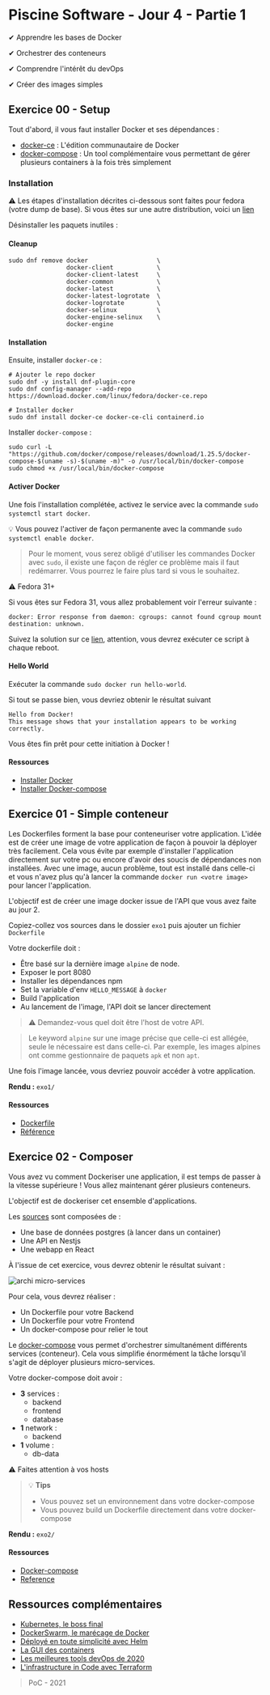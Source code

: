 # Piscine Software - Jour 4 - Partie 1

✔ Apprendre les bases de Docker

✔ Orchestrer des conteneurs

✔ Comprendre l'intérêt du devOps

✔ Créer des images simples

## Exercice 00 - Setup

Tout d'abord, il vous faut installer Docker et ses dépendances :
 - [docker-ce](https://docs.docker.com/engine/install/fedora/) : L'édition communautaire de Docker
 - [docker-compose](https://docs.docker.com/compose/install/) : Un tool complémentaire vous permettant de gérer plusieurs containers à la fois très simplement

### Installation

:warning: Les étapes d'installation décrites ci-dessous sont faites pour fedora (votre dump de base). Si vous êtes sur une autre distribution, voici un [lien](https://docs.docker.com/engine/install/)

Désinstaller les paquets inutiles :

#### Cleanup

```shell
sudo dnf remove docker                   \
                docker-client            \
                docker-client-latest     \
                docker-common            \
                docker-latest            \
                docker-latest-logrotate  \
                docker-logrotate         \
                docker-selinux           \
                docker-engine-selinux    \
                docker-engine
```

#### Installation

Ensuite, installer `docker-ce` :

```shell
# Ajouter le repo docker
sudo dnf -y install dnf-plugin-core
sudo dnf config-manager --add-repo https://download.docker.com/linux/fedora/docker-ce.repo

# Installer docker
sudo dnf install docker-ce docker-ce-cli containerd.io
```

Installer `docker-compose` :

```shell
sudo curl -L "https://github.com/docker/compose/releases/download/1.25.5/docker-compose-$(uname -s)-$(uname -m)" -o /usr/local/bin/docker-compose
sudo chmod +x /usr/local/bin/docker-compose
```

#### Activer Docker

Une fois l'installation complétée, activez le service avec la commande `sudo systemctl start docker`.

:bulb: Vous pouvez l'activer de façon permanente avec la commande `sudo systemctl enable docker`.

> Pour le moment, vous serez obligé d'utiliser les commandes Docker avec `sudo`, il existe une façon de régler ce problème mais il faut redémarrer. Vous pourrez le faire plus tard si vous le souhaitez.

:warning: Fedora 31+

Si vous êtes sur Fedora 31, vous allez probablement voir l'erreur suivante :

```shell
docker: Error response from daemon: cgroups: cannot found cgroup mount destination: unknown.
```

Suivez la solution sur ce [lien](https://github.com/docker/for-linux/issues/219), attention, vous devrez exécuter ce script à chaque reboot.

#### Hello World

Exécuter la commande `sudo docker run hello-world`.

Si tout se passe bien, vous devriez obtenir le résultat suivant

```shell
Hello from Docker!
This message shows that your installation appears to be working correctly.
```

Vous êtes fin prêt pour cette initiation à Docker !

#### Ressources
- [Installer Docker](https://docs.docker.com/get-docker/)
- [Installer Docker-compose](https://docs.docker.com/compose/install/)

## Exercice 01 - Simple conteneur

Les Dockerfiles forment la base pour conteneuriser votre application. L'idée est de créer une image de votre application de façon à pouvoir la déployer très facilement.
Cela vous évite par exemple d'installer l'application directement sur votre pc ou encore d'avoir des soucis de dépendances non installées. Avec une image, aucun problème, tout est installé dans celle-ci et vous n'avez plus qu'à lancer la commande `docker run <votre image>` pour lancer l'application.

L'objectif est de créer une image docker issue de l'API que vous avez faite au jour 2.

Copiez-collez vos sources dans le dossier `exo1` puis ajouter un fichier `Dockerfile`

Votre dockerfile doit :
 - Être basé sur la dernière image `alpine` de node.
 - Exposer le port 8080
 - Installer les dépendances npm
 - Set la variable d'env `HELLO_MESSAGE` à `docker`
 - Build l'application
 - Au lancement de l'image, l'API doit se lancer directement

> :warning: Demandez-vous quel doit être l'host de votre API.

> Le keyword `alpine` sur une image précise que celle-ci est allégée, seule le nécessaire est dans celle-ci.
> Par exemple, les images alpines ont comme gestionnaire de paquets `apk` et non `apt`.

Une fois l'image lancée, vous devriez pouvoir accéder à votre application.

**Rendu :** `exo1/`

#### Ressources
- [Dockerfile](https://docs.docker.com/develop/develop-images/dockerfile_best-practices/)
- [Référence](https://docs.docker.com/engine/reference/builder/)

## Exercice 02 - Composer

Vous avez vu comment Dockeriser une application, il est temps de passer à la vitesse supérieure ! Vous allez maintenant gérer plusieurs conteneurs.

L'objectif est de dockeriser cet ensemble d'applications.

Les [sources](https://github.com/PoCInnovation/Pool2021/tree/master/Software/day04/resources/part1-exo02) sont composées de :
 - Une base de données postgres (à lancer dans un container)
 - Une API en Nestjs
 - Une webapp en React

À l'issue de cet exercice, vous devrez obtenir le résultat suivant :

![archi micro-services](../../.github/assets/software-day4-exo4-archi.png)

Pour cela, vous devrez réaliser :
 - Un Dockerfile pour votre Backend
 - Un Dockerfile pour votre Frontend
 - Un docker-compose pour relier le tout

Le [docker-compose](https://docs.docker.com/compose/) vous permet d'orchestrer simultanément différents services (conteneur). Cela vous simplifie énormément la tâche lorsqu'il s'agit de déployer plusieurs micro-services.

Votre docker-compose doit avoir :
- **3** services :
  - backend
  - frontend
  - database
- **1** network :
  - backend
- **1** volume :
  - db-data

:warning: Faites attention à vos hosts

> :bulb: **Tips**
> - Vous pouvez set un environnement dans votre docker-compose
> - Vous pouvez build un Dockerfile directement dans votre docker-compose

**Rendu :** `exo2/`

#### Ressources
- [Docker-compose](https://docs.docker.com/compose/)
- [Reference](https://docs.docker.com/compose/compose-file/)

## Ressources complémentaires
- [Kubernetes, le boss final](https://kubernetes.io/)
- [DockerSwarm, le marécage de Docker](https://docs.docker.com/engine/swarm/)
- [Déployé en toute simplicité avec Helm](https://helm.sh/)
- [La GUI des containers](https://github.com/jesseduffield/lazydocker)
- [Les meilleures tools devOps de 2020](https://medium.com/better-programming/must-learn-devops-tools-for-2020-1a8a2675e88f)
- [L'infrastructure in Code avec Terraform](https://registry.terraform.io/providers/kreuzwerker/docker/latest/docs)

> PoC - 2021
